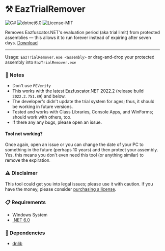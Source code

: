 # ⚒️ EazTrialRemover
![C#](https://img.shields.io/badge/c%23-%23239120.svg?style=for-the-badge&logo=c-sharp&logoColor=white)
![dotnet6.0](https://img.shields.io/badge/.NET-6.0-blue?style=for-the-badge)
![License-MIT](https://img.shields.io/badge/License-MIT-Green?style=for-the-badge)

Removes Eazfuscator.NET's evaluation period (aka trial limit) from protected assemblies — this allows it to run forever instead of expiring after seven days. [Download](https://github.com/Plot1337/EazTrialRemover/releases)

---

Usage: `EazTrialRemover.exe <assembly>` or drag-and-drop your protected assembly into `EazTrialRemover.exe`

### 📜 Notes
- Don't use `PEVerify`
- This works with the latest Eazfuscator.NET 2022.2 (release build `2022.2.751.89`) and below.
- The developer's didn't update the trial system for ages; thus, it should be working in future versions.
- Tested and works with Class Libraries, Console Apps, and WinForms; should work with others, too.
- If there any any bugs, please open an issue.

#### Tool not working?
Once again, open an issue or you can change the date of your PC to something in the future (perhaps 10 years) and then protect your assembly. Yes, this means you don't even need this tool (or anything similar) to remove the expiration.

### ⚠️ Disclaimer
This tool could get you into legal issues; please use it with caution. If you have the money, please consider [purchasing a license](https://www.gapotchenko.com/eazfuscator.net/purchase).

### 📋 Requirements
- Windows System
- [.NET 6.0](https://dotnet.microsoft.com/en-us/download/dotnet/6.0)

### 🔨 Dependencies
- [dnlib](https://github.com/0xd4d/dnlib)
